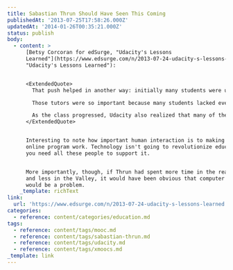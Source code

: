 ```yaml
---
title: Sabastian Thrun Should Have Seen This Coming
publishedAt: '2013-07-25T17:58:26.000Z'
updatedAt: '2014-01-26T00:35:21.000Z'
status: publish
body:
  - content: >
      [Betsy Corcoran for edSurge, "Udacity's Lessons
      Learned"](https://www.edsurge.com/n/2013-07-24-udacity-s-lessons-learned
      "Udacity's Lessons Learned"):


      <ExtendedQuote>
        That push helped in another way: initially many students were unaware of the online tutors (who are real people) who were available online to help, 12 hours a day. But over the weeks, it became clear that the tutoring services were crucial. "The mentoring program was absolutely essential for every student's outcome," Thrun says.

        Those tutors were so important because many students lacked even elementary-school-level mathematics knowledge, Thrun says. Among the frequently heard questions: How to divide two numbers? How can you subtract a bigger number from a smaller one? Tutors answered questions and continued to reach out to encourage students.

        As the class progressed, Udacity also realized that many of the students simply couldn't get to a computer regularly enough. For some students, says Thrun, "there were none in the home, \[and] even in school they couldn't get the hours needed to make progress. We had to work with the schools directly (to arrange for computer time for Udacity students.) It was actually a big deal."
      </ExtendedQuote>


      Interesting to note how important human interaction is to making this
      online program work. Technology isn't going to revolutionize education if
      you need all these people to support it.


      More importantly, though, if Thrun had spent more time in the real world,
      and less in the Valley, it would have been obvious that computer access
      would be a problem.
    _template: richText
link:
  url: 'https://www.edsurge.com/n/2013-07-24-udacity-s-lessons-learned'
categories:
  - reference: content/categories/education.md
tags:
  - reference: content/tags/mooc.md
  - reference: content/tags/sabastian-thrun.md
  - reference: content/tags/udacity.md
  - reference: content/tags/xmoocs.md
_template: link
---
```



